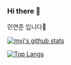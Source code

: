 ### Hi there 👋
민연준 입니다🤭

  [![myj's github stats](https://github-readme-stats.vercel.app/api?username=sook8878&theme=tokyonight&show_icons=true)](https://github.com/sook8878/github-readme-stats)
  
[![Top Langs](https://github-readme-stats.vercel.app/api/top-langs/?username=sook8878&&langs_count=8&layout=compact)](https://github.com/sook8878/github-readme-stats)


<!--
**sook8878/sook8878** is a ✨ _special_ ✨ repository because its `README.md` (this file) appears on your GitHub profile.

Here are some ideas to get you started:

- 🔭 I’m currently working on ...
- 🌱 I’m currently learning ...
- 👯 I’m looking to collaborate on ...
- 🤔 I’m looking for help with ...
- 💬 Ask me about ...
- 📫 How to reach me: ...
- 😄 Pronouns: ...
- ⚡ Fun fact: ...
-->
